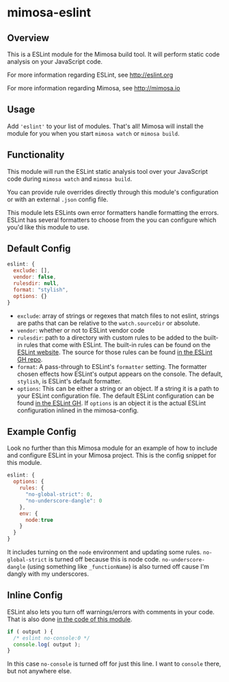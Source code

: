 mimosa-eslint
===========

## Overview

This is a ESLint module for the Mimosa build tool. It will perform static code analysis on your JavaScript code.

For more information regarding ESLint, see http://eslint.org

For more information regarding Mimosa, see http://mimosa.io

## Usage

Add `'eslint'` to your list of modules.  That's all!  Mimosa will install the module for you when you start `mimosa watch` or `mimosa build`.

## Functionality

This module will run the ESLint static analysis tool over your JavaScript code during `mimosa watch` and `mimosa build`.

You can provide rule overrides directly through this module's configuration or with an external `.json` config file.

This module lets ESLints own error formatters handle formatting the errors.  ESLint has several formatters to choose from the you can configure which you'd like this module to use.

## Default Config

```javascript
eslint: {
  exclude: [],
  vendor: false,
  rulesdir: null,
  format: "stylish",
  options: {}
}
```

* `exclude`: array of strings or regexes that match files to not eslint, strings are paths that can be relative to the `watch.sourceDir` or absolute.
* `vendor`: whether or not to ESLint vendor code
* `rulesdir`: path to a directory with custom rules to be added to the built-in rules that come with ESLint. The built-in rules can be found on the [ESLint website](http://eslint.org/docs/rules/). The source for those rules can be found [in the ESLint GH repo](https://github.com/eslint/eslint/tree/master/lib/rules).
* `format`: A pass-through to ESLint's `formatter` setting. The formatter chosen effects how ESLint's output appears on the console. The default, `stylish`, is ESLint's default formatter.
* `options`: This can be either a string or an object.  If a string it is a path to your ESLint configuration file. The default ESLint configuration can be found [in the ESLint GH](https://github.com/eslint/eslint/blob/master/conf/eslint.json). If `options` is an object it is the actual ESLint configuration inlined in the mimosa-config.

## Example Config

Look no further than this Mimosa module for an example of how to include and configure ESLint in your Mimosa project. This is the config snippet for this module.

```javascript
eslint: {
  options: {
    rules: {
      "no-global-strict": 0,
      "no-underscore-dangle": 0
    },
    env: {
      node:true
    }
  }
}
```

It includes turning on the `node` environment and updating some rules.  `no-global-strict` is turned off because this is node code.  `no-underscore-dangle` (using something like `_functionName`) is also turned off cause I'm dangly with my underscores.

## Inline Config

ESLint also lets you turn off warnings/errors with comments in your code.  That is also done [in the code of this module](https://github.com/dbashford/mimosa-eslint/blob/master/src/index.js#L17).

```javascript
if ( output ) {
  /* eslint no-console:0 */
  console.log( output );
}
```

In this case `no-console` is turned off for just this line.  I want to `console` there, but not anywhere else.
